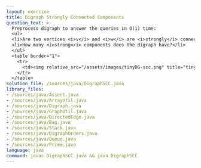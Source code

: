 ```yaml
---
layout: exercise
title: Digraph Strongly Connected Components
question_text: >-
  Preprocess digraph to answer the queries in O(1) time:
  <ul>
  <li>Are two vertices <i>v</i> and <i>w</i> are <i>strongly</i> connected?</li>
  <li>How many <i>strong</i> components does the digraph have?</li>
  </ul>
  <table border="1">
    <tr>
      <td><img relative_src="/assets/images/tinyDG-scc.png" title="tinyDG"></td>
    </tr>
  </table>
solution_file: /sources/java/DigraphSCC.java
library_files:
- /sources/java/Assert.java
- /sources/java/ArrayUtil.java
- /sources/java/Digraph.java
- /sources/java/GraphUtil.java
- /sources/java/DirectedEdge.java
- /sources/java/Bag.java
- /sources/java/Stack.java
- /sources/java/DigraphOrders.java
- /sources/java/Queue.java
- /sources/java/Prime.java
language: java
command: javac DigraphSCC.java && java DigraphSCC
---
```

